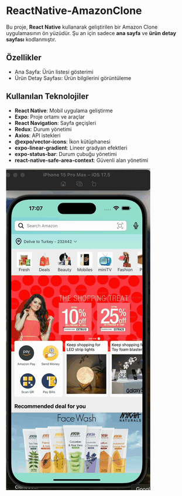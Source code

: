 # ReactNative-AmazonClone

Bu proje, **React Native** kullanarak geliştirilen bir Amazon Clone uygulamasının ön yüzüdür. Şu an için sadece **ana sayfa** ve **ürün detay sayfası** kodlanmıştır.

## Özellikler

- Ana Sayfa: Ürün listesi gösterimi
- Ürün Detay Sayfası: Ürün bilgilerini görüntüleme

## Kullanılan Teknolojiler 

- **React Native**: Mobil uygulama geliştirme
- **Expo**: Proje ortamı ve araçlar
- **React Navigation**: Sayfa geçişleri
- **Redux**: Durum yönetimi
- **Axios**: API istekleri
- **@expo/vector-icons**: İkon kütüphanesi
- **expo-linear-gradient**: Lineer gradyan efektleri
- **expo-status-bar**: Durum çubuğu yönetimi
- **react-native-safe-area-context**: Güvenli alan yönetimi

![](./src/assets/Zight%20Recording%202024-10-10%20at%2005.07.11%20PM.gif)